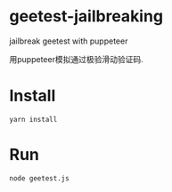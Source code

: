 # geetest-jailbreaking
jailbreak geetest with puppeteer

用puppeteer模拟通过极验滑动验证码.

# Install

    yarn install


# Run

    node geetest.js
